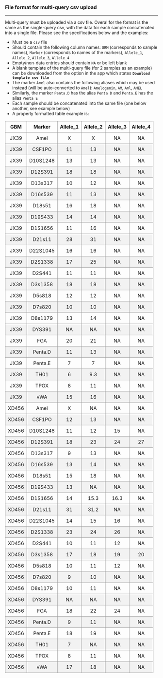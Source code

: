 ### File format for multi-query csv upload
___

Multi-query must be uploaded via a csv file. Overal for the format is the same as the single-query csv, with the data for each sample concatenated into a single file. Please see the specifications below and the examples:

* Must be a `csv` file
* Should contain the following column names: `GBM` (corresponds to sample names), `Marker` (corresponds to names of the markers), `Allele_1`, `Allele_2`, `Allele_3`, `Allele_4`
* Empty/non-data entries should contain `NA` or be left blank
* A blank template of the multi-query file (for 2 samples as an example) can be downloaded from the option in the app which states __`Download template csv file`__
* The marker `Amel` also contains the following aliases which may be used instead (will be auto-converted to `Amel`): `Amelogenin`, `AM`, `Aml`, `AMEL`
* Similarly, the marker `Penta.D` has the alias `Penta D` and `Penta.E` has the alias `Penta E`
* Each sample should be concatenated into the same file (one below another, see example below)
* A properly formatted table example is:

<style>
.basic-styling td,
.basic-styling th {
  border: 1px solid #999;
  padding: 0.5rem;
  text-align: center;
}
.basic-styling tr:nth-child(even) {
  background-color: #f2f2f2;
}
</style>

<div class="ox-hugo-table basic-styling">
<div></div>
<div class="table-caption">
  <span class="table-number"></span>
</div>

|GBM|Marker|Allele_1|Allele_2|Allele_3|Allele_4|
|---|---|---|---|---|---|
|JX39|Amel|X|X|NA|NA|
|JX39|CSF1PO|11|13|NA|NA|
|JX39|D10S1248|13|13|NA|NA|
|JX39|D12S391|18|18|NA|NA|
|JX39|D13s317|10|12|NA|NA|
|JX39|D16s539|11|13|NA|NA|
|JX39|D18s51|16|18|NA|NA|
|JX39|D19S433|14|14|NA|NA|
|JX39|D1S1656|11|16|NA|NA|
|JX39|D21s11|28|31|NA|NA|
|JX39|D22S1045|16|16|NA|NA|
|JX39|D2S1338|17|25|NA|NA|
|JX39|D2S441|11|11|NA|NA|
|JX39|D3s1358|18|18|NA|NA|
|JX39|D5s818|12|12|NA|NA|
|JX39|D7s820|10|10|NA|NA|
|JX39|D8s1179|13|14|NA|NA|
|JX39|DYS391|NA|NA|NA|NA|
|JX39|FGA|20|21|NA|NA|
|JX39|Penta.D|11|13|NA|NA|
|JX39|Penta.E|7|7|NA|NA|
|JX39|TH01|6|9.3|NA|NA|
|JX39|TPOX|8|11|NA|NA|
|JX39|vWA|15|16|NA|NA|
|XD456|Amel|X|NA|NA|NA|
|XD456|CSF1PO|12|13|NA|NA|
|XD456|D10S1248|11|12|15|NA|
|XD456|D12S391|18|23|24|27|
|XD456|D13s317|9|13|NA|NA|
|XD456|D16s539|13|14|NA|NA|
|XD456|D18s51|15|18|NA|NA|
|XD456|D19S433|13|NA|NA|NA|
|XD456|D1S1656|14|15.3|16.3|NA|
|XD456|D21s11|31|31.2|NA|NA|
|XD456|D22S1045|14|15|16|NA|
|XD456|D2S1338|23|24|26|NA|
|XD456|D2S441|10|11|12|NA|
|XD456|D3s1358|17|18|19|20|
|XD456|D5s818|10|11|12|NA|
|XD456|D7s820|9|10|NA|NA|
|XD456|D8s1179|10|11|NA|NA|
|XD456|DYS391|NA|NA|NA|NA|
|XD456|FGA|18|22|24|NA|
|XD456|Penta.D|9|11|NA|NA|
|XD456|Penta.E|18|19|NA|NA|
|XD456|TH01|7|NA|NA|NA|
|XD456|TPOX|8|11|NA|NA|
|XD456|vWA|17|18|NA|NA|

</div>
